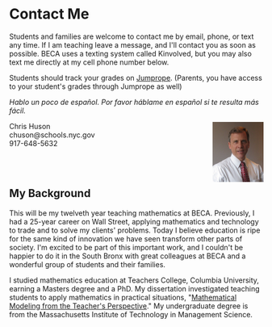 # Contact Me

Students and families are welcome to contact me by email, phone, or text any time. If I am teaching leave a message, and I'll contact you as soon as possible. BECA uses a texting system called Kinvolved, but you may also text me directly at my cell phone number below.

Students should track your grades on [Jumprope](https://jumpro.pe). (Parents, you have access to your student's grades through Jumprope as well)

*Hablo un poco de español. Por favor háblame en español si te resulta más fácil.*

<div style="width: 100%; height: 100px;">
    <div style="width: 50%; float: left;"> 
        Chris Huson  <br> chuson@schools.nyc.gov   <br> 917-648-5632
    </div>
    <div style="margin-left: 80%; height: 150px; "> 
        <img src="./images/Chris_Huson.jpg">
    </div>
</div>

## My Background

This will be my twelveth year teaching mathematics at BECA. Previously, I had a 25-year career on Wall Street, applying mathematics and technology to trade and to solve my clients' problems. Today I believe education is ripe for the same kind of innovation we have seen transform other parts of society. I'm excited to be part of this important work, and I couldn't be happier to do it in the South Bronx with great colleagues at BECA and a wonderful group of students and their families.

I studied mathematics education at Teachers College, Columbia University, earning a Masters degree and a PhD. My dissertation investigated teaching students to apply mathematics in practical situations, "[Mathematical Modeling from the Teacher's Perspective](https://academiccommons.columbia.edu/doi/10.7916/D82N529Z)." My undergraduate degree is from the Massachusetts Institute of Technology in Management Science.
